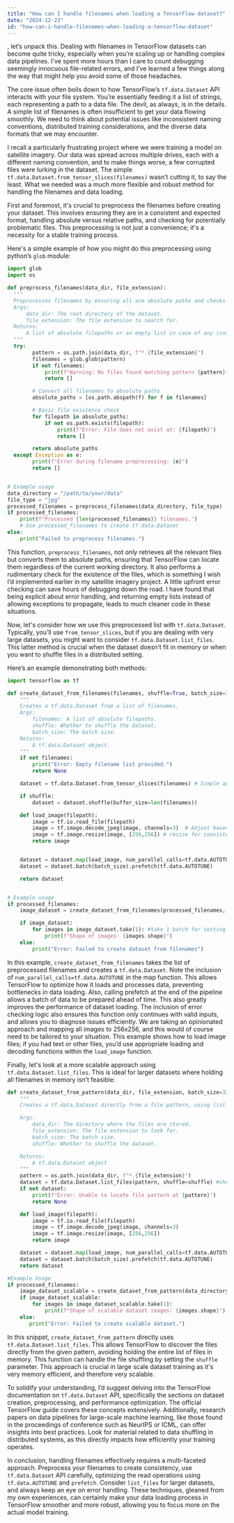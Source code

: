 ```yaml
---
title: "How can I handle filenames when loading a TensorFlow dataset?"
date: "2024-12-23"
id: "how-can-i-handle-filenames-when-loading-a-tensorflow-dataset"
---
```


, let’s unpack this. Dealing with filenames in TensorFlow datasets can become quite tricky, especially when you’re scaling up or handling complex data pipelines. I've spent more hours than I care to count debugging seemingly innocuous file-related errors, and I’ve learned a few things along the way that might help you avoid some of those headaches.

The core issue often boils down to how TensorFlow’s `tf.data.Dataset` API interacts with your file system. You’re essentially feeding it a list of strings, each representing a path to a data file. The devil, as always, is in the details. A simple list of filenames is often insufficient to get your data flowing smoothly. We need to think about potential issues like inconsistent naming conventions, distributed training considerations, and the diverse data formats that we may encounter.

I recall a particularly frustrating project where we were training a model on satellite imagery. Our data was spread across multiple drives, each with a different naming convention, and to make things worse, a few corrupted files were lurking in the dataset. The simple `tf.data.Dataset.from_tensor_slices(filenames)` wasn’t cutting it, to say the least. What we needed was a much more flexible and robust method for handling the filenames and data loading.

First and foremost, it's crucial to preprocess the filenames before creating your dataset. This involves ensuring they are in a consistent and expected format, handling absolute versus relative paths, and checking for potentially problematic files. This preprocessing is not just a convenience; it's a necessity for a stable training process.

Here's a simple example of how you might do this preprocessing using python’s `glob` module:

```python
import glob
import os

def preprocess_filenames(data_dir, file_extension):
  """
  Preprocesses filenames by ensuring all are absolute paths and checks for existence.
  Args:
      data_dir: The root directory of the dataset.
      file_extension: The file extension to search for.
  Returns:
      A list of absolute filepaths or an empty list in case of any issues
  """
  try:
        pattern = os.path.join(data_dir, f"*.{file_extension}")
        filenames = glob.glob(pattern)
        if not filenames:
            print(f"Warning: No files found matching pattern {pattern}")
            return []

        # Convert all filenames to absolute paths
        absolute_paths = [os.path.abspath(f) for f in filenames]

        # Basic file existence check
        for filepath in absolute_paths:
            if not os.path.exists(filepath):
                print(f"Error: File does not exist at: {filepath}")
                return []

        return absolute_paths
  except Exception as e:
        print(f"Error during filename preprocessing: {e}")
        return []


# Example usage
data_directory = "/path/to/your/data"
file_type = "jpg"
processed_filenames = preprocess_filenames(data_directory, file_type)
if processed_filenames:
    print(f"Processed {len(processed_filenames)} filenames.")
    # Use processed_filenames to create tf.data.Dataset
else:
    print("Failed to preprocess filenames.")


```
This function, `preprocess_filenames`, not only retrieves all the relevant files but converts them to absolute paths, ensuring that TensorFlow can locate them regardless of the current working directory. It also performs a rudimentary check for the existence of the files, which is something I wish I’d implemented earlier in my satellite imagery project. A little upfront error checking can save hours of debugging down the road. I have found that being explicit about error handling, and returning empty lists instead of allowing exceptions to propagate, leads to much cleaner code in these situations.

Now, let's consider how we use this preprocessed list with `tf.data.Dataset`. Typically, you’ll use `from_tensor_slices`, but if you are dealing with very large datasets, you might want to consider `tf.data.Dataset.list_files`. This latter method is crucial when the dataset doesn’t fit in memory or when you want to shuffle files in a distributed setting.

Here’s an example demonstrating both methods:

```python
import tensorflow as tf

def create_dataset_from_filenames(filenames, shuffle=True, batch_size=32):
    """
    Creates a tf.data.Dataset from a list of filenames.
    Args:
        filenames: A list of absolute filepaths.
        shuffle: Whether to shuffle the dataset.
        batch_size: The batch size.
    Returns:
        A tf.data.Dataset object.
    """
    if not filenames:
        print("Error: Empty filename list provided.")
        return None

    dataset = tf.data.Dataset.from_tensor_slices(filenames) # Simple approach, dataset held in memory

    if shuffle:
        dataset = dataset.shuffle(buffer_size=len(filenames))

    def load_image(filepath):
        image = tf.io.read_file(filepath)
        image = tf.image.decode_jpeg(image, channels=3)  # Adjust based on your image type
        image = tf.image.resize(image, [256,256]) # resize for consistent input
        return image


    dataset = dataset.map(load_image, num_parallel_calls=tf.data.AUTOTUNE) # use auto tuning to improve map performance
    dataset = dataset.batch(batch_size).prefetch(tf.data.AUTOTUNE)

    return dataset


# Example usage
if processed_filenames:
    image_dataset = create_dataset_from_filenames(processed_filenames, batch_size=16)

    if image_dataset:
        for images in image_dataset.take(1): #take 1 batch for testing
            print(f"Shape of images: {images.shape}")
    else:
        print("Error: Failed to create dataset from filenames")

```

In this example, `create_dataset_from_filenames` takes the list of preprocessed filenames and creates a `tf.data.Dataset`. Note the inclusion of `num_parallel_calls=tf.data.AUTOTUNE` in the map function. This allows TensorFlow to optimize how it loads and processes data, preventing bottlenecks in data loading.  Also, calling prefetch at the end of the pipeline allows a batch of data to be prepared ahead of time. This also greatly improves the performance of dataset loading.  The inclusion of error checking logic also ensures this function only continues with valid inputs, and allows you to diagnose issues efficiently. We are taking an opinionated approach and mapping all images to 256x256, and this would of course need to be tailored to your situation. This example shows how to load image files; if you had text or other files, you’d use appropriate loading and decoding functions within the `load_image` function.

Finally, let's look at a more scalable approach using `tf.data.Dataset.list_files`. This is ideal for larger datasets where holding all filenames in memory isn’t feasible:

```python
def create_dataset_from_pattern(data_dir, file_extension, batch_size=32, shuffle=True):
    """
    Creates a tf.data.Dataset directly from a file pattern, using list_files for efficiency.

    Args:
        data_dir: The directory where the files are stored.
        file_extension: The file extension to look for.
        batch_size: The batch size.
        shuffle: Whether to shuffle the dataset.

    Returns:
        A tf.data.Dataset object
    """
    pattern = os.path.join(data_dir, f"*.{file_extension}")
    dataset = tf.data.Dataset.list_files(pattern, shuffle=shuffle) #shuffling performed at file level
    if not dataset:
        print(f"Error: Unable to locate file pattern at {pattern}")
        return None

    def load_image(filepath):
        image = tf.io.read_file(filepath)
        image = tf.image.decode_jpeg(image, channels=3)
        image = tf.image.resize(image, [256,256])
        return image

    dataset = dataset.map(load_image, num_parallel_calls=tf.data.AUTOTUNE)
    dataset = dataset.batch(batch_size).prefetch(tf.data.AUTOTUNE)
    return dataset

#Example Usage
if processed_filenames:
    image_dataset_scalable = create_dataset_from_pattern(data_directory, file_type, batch_size=16)
    if image_dataset_scalable:
        for images in image_dataset_scalable.take(1):
            print(f"Shape of scalable dataset images: {images.shape}")
    else:
       print("Error: Failed to create scalable dataset.")

```

In this snippet, `create_dataset_from_pattern` directly uses `tf.data.Dataset.list_files`. This allows TensorFlow to discover the files directly from the given pattern, avoiding holding the entire list of files in memory.  This function can handle the file shuffling by setting the `shuffle` parameter. This approach is crucial in large scale dataset training as it's very memory efficient, and therefore very scalable.

To solidify your understanding, I’d suggest delving into the TensorFlow documentation on `tf.data.Dataset` API, specifically the sections on dataset creation, preprocessing, and performance optimization. The official TensorFlow guide covers these concepts extensively. Additionally, research papers on data pipelines for large-scale machine learning, like those found in the proceedings of conference such as NeurIPS or ICML, can offer insights into best practices. Look for material related to data shuffling in distributed systems, as this directly impacts how efficiently your training operates.

In conclusion, handling filenames effectively requires a multi-faceted approach. Preprocess your filenames to create consistency, use `tf.data.Dataset` API carefully, optimizing the read operations using `tf.data.AUTOTUNE` and `prefetch`. Consider `list_files` for larger datasets, and always keep an eye on error handling. These techniques, gleaned from my own experiences, can certainly make your data loading process in TensorFlow smoother and more robust, allowing you to focus more on the actual model training.
